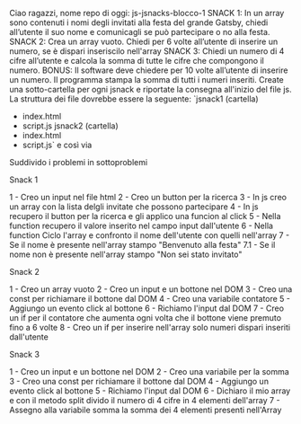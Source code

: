 Ciao ragazzi,
nome repo di oggi: js-jsnacks-blocco-1
SNACK 1:
In un array sono contenuti i nomi degli invitati alla festa del grande Gatsby, chiedi all’utente il suo nome e comunicagli se può partecipare o no alla festa.
SNACK 2:
Crea un array vuoto.
Chiedi per 6 volte all’utente di inserire un numero, se è dispari inseriscilo nell'array
SNACK 3:
Chiedi un numero di 4 cifre all’utente
e calcola la somma di tutte le cifre che compongono il numero.
BONUS:
Il software deve chiedere per 10 volte all’utente di inserire un numero.
Il programma stampa la somma di tutti i numeri inseriti.
Create una sotto-cartella per ogni jsnack e riportate la consegna all'inizio del file js.
La struttura dei file dovrebbe essere la seguente:
`jsnack1 (cartella)
- index.html
- script.js
jsnack2 (cartella)
- index.html
- script.js`
e così via

Suddivido i problemi in sottoproblemi 

Snack 1

1 - Creo un input nel file html
2 - Creo un button per la ricerca
3 - In js creo un array con la lista delgli invitate che possono partecipare
4 - In js recupero il button per la ricerca e gli applico una funcion al click
5 - Nella function recupero il valore inserito nel campo input dall'utente
6 - Nella function Ciclo l'array e confronto il nome dell'utente con quelli nell'array
7 - Se il nome è presente nell'array stampo "Benvenuto alla festa"
7.1 - Se il nome non è presente nell'array stampo "Non sei stato invitato"

Snack 2

1 - Creo un array vuoto
2 - Creo un input e un bottone nel DOM 
3 - Creo una const per richiamare il bottone dal DOM
4 - Creo una variabile contatore
5 - Aggiungo un evento click al bottone
6 - Richiamo l'input dal DOM
7 - Creo un if per il contatore che aumenta ogni volta che il bottone viene premuto fino a 6 volte
8 - Creo un if per inserire nell'array solo numeri dispari inseriti dall'utente

Snack 3

1 - Creo un input e un bottone nel DOM 
2 - Creo una variabile per la somma
3 - Creo una const per richiamare il bottone dal DOM
4 - Aggiungo un evento click al bottone
5 - Richiamo l'input dal DOM
6 - Dichiaro il mio array e con il metodo split divido il numero di 4 cifre in 4 elementi dell'array
7 - Assegno alla variabile somma la somma dei 4 elementi presenti nell'Array
